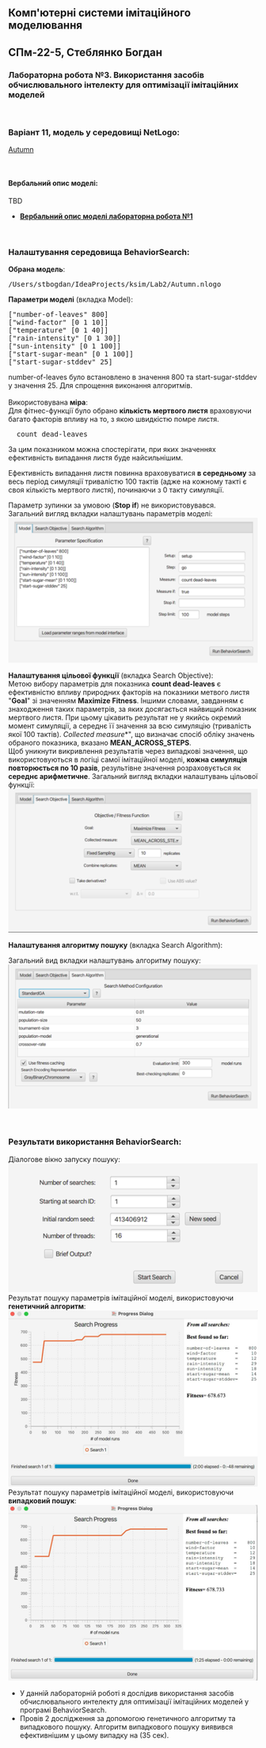 ## Комп'ютерні системи імітаційного моделювання

## СПм-22-5, **Стеблянко Богдан**

### Лабораторна робота №**3**. Використання засобів обчислювального інтелекту для оптимізації імітаційних моделей

<br>

### Варіант 11, модель у середовищі NetLogo:

[Autumn](http://www.netlogoweb.org/launch#http://www.netlogoweb.org/assets/modelslib/Sample%20Models/Biology/Autumn.nlogo)

<br>

#### Вербальний опис моделі:

TBD
- **[Вербальний опис моделі лабораторна робота №1]()**

<br>

### Налаштування середовища BehaviorSearch:

**Обрана модель**:
<pre>
/Users/stbogdan/IdeaProjects/ksim/Lab2/Autumn.nlogo
</pre>
**Параметри моделі** (вкладка Model):

<pre>
["number-of-leaves" 800]
["wind-factor" [0 1 10]]
["temperature" [0 1 40]]
["rain-intensity" [0 1 30]]
["sun-intensity" [0 1 100]]
["start-sugar-mean" [0 1 100]]
["start-sugar-stddev" 25]
</pre>

number-of-leaves було встановлено в значення 800 та start-sugar-stddev у значення 25. Для спрощення виконання алгоритмів.
<br>
<br>
Використовувана **міра**:  
Для фітнес-функції було обрано **кількість мертвого листя** враховуючи багато факторів впливу на то, з якою швидкістю помре листя.
<pre>
  count dead-leaves
</pre>

За цим показником можна спостерігати, при яких значеннях ефективність випадання листя буде найсильнішим.

Ефективність випадання листя повинна враховуватися **в середньому** за весь період симуляції тривалістю 100 тактів (адже на кожному такті є своя кількість мертвого листя),
починаючи з 0 такту симуляції.

Параметр зупинки за умовою (**Stop if**) не використовувався.  
Загальний вигляд вкладки налаштувань параметрів моделі:  
![Вкладка налаштувань параметрів моделі](parameters.png)

**Налаштування цільової функції** (вкладка Search Objective):  
Метою вибору параметрів для показника **count dead-leaves** є ефективністю впливу природних факторів на показники метвого листя "**Goal**" зі значенням 
**Maximize Fitness**. Іншими словами, завданням є знаходження таких параметрів, за яких досягається найвищий показник мертвого листя. При цьому цікавить результат не у
якийсь окремий момент симуляції, а середнє її значення за всю симуляцію (тривалість якої 100 тактів).
*Collected measure**", що визначає спосіб обліку значень обраного показника, вказано **MEAN_ACROSS_STEPS**.  
Щоб уникнути викривлення результатів через випадкові значення, що використовуються в логіці самої імітаційної моделі, **кожна симуляція повторюється по 10 разів**,
результівне значення розраховується як **середнє арифметичне**.
Загальний вигляд вкладки налаштувань цільової функції:  
![Вкладка налаштувань цільової функції](objective.png)

**Налаштування алгоритму пошуку** (вкладка Search Algorithm):

Загальний вид вкладки налаштувань алгоритму пошуку:  
![Вкладка налаштувань пошуку](search.png)

<br>

### Результати використання BehaviorSearch:

Діалогове вікно запуску пошуку:  
![Вікно запуску пошуку](example-dialog.png)
<br>
Результат пошуку параметрів імітаційної моделі, використовуючи **генетичний алгоритм**:  
![Результати пошуку за допомогою ГА](result-ga.jpg)
<br>
Результат пошуку параметрів імітаційної моделі, використовуючи **випадковий пошук**:  
![Результати випадкового пошуку](result-rs.jpg)

- У данній лабораторній роботі я дослідив використання засобів обчислювального интелекту для оптимізації імітаційних моделей у програмі BehaviorSearch.
- Провів 2 дослідження за допомогою генетичного алгоритму та випадкового пошуку. Алгоритм випадкового пошуку виявився ефективнішим у цьому випадку на (35 сек).